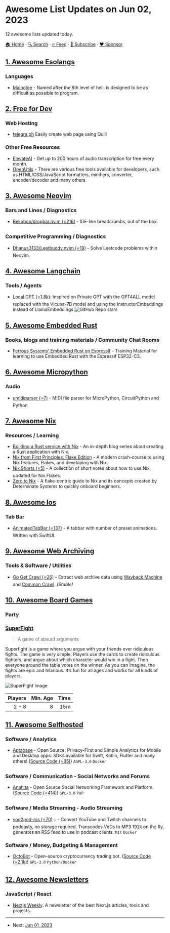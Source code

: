 # Awesome List Updates on Jun 02, 2023

12 awesome lists updated today.

[🏠 Home](/README.md) · [🔍 Search](https://www.trackawesomelist.com/search/) · [🔥 Feed](https://www.trackawesomelist.com/rss.xml) · [📮 Subscribe](https://trackawesomelist.us17.list-manage.com/subscribe?u=d2f0117aa829c83a63ec63c2f&id=36a103854c) · [❤️  Sponsor](https://github.com/sponsors/theowenyoung)



## [1. Awesome Esolangs](/content/angrykoala/awesome-esolangs/README.md)

### Languages

*   [Malbolge](https://esolangs.org/wiki/Malbolge) - Named after the 8th level of hell, is designed to be as difficult as possible to program.

## [2. Free for Dev](/content/ripienaar/free-for-dev/README.md)

### Web Hosting

*   [telegra.ph](https://telegra.ph/) Easily create web page using Quill

### Other Free Resources

*   [ElevateAI](https://www.elevateai.com) - Get up to 200 hours of audio transcription for free every month.
*   [OpenUtils](https://openutils.org/) - There are various free tools available for developers, such as HTML/CSS/JavaScript formatters, minifiers, converter, encoder/decoder and many others.

## [3. Awesome Neovim](/content/rockerBOO/awesome-neovim/README.md)

### Bars and Lines / Diagnostics

*   [Bekaboo/dropbar.nvim (⭐216)](https://github.com/Bekaboo/dropbar.nvim) - IDE-like breadcrumbs, out of the box.

### Competitive Programming / Diagnostics

*   [Dhanus3133/Leetbuddy.nvim (⭐19)](https://github.com/Dhanus3133/Leetbuddy.nvim) - Solve Leetcode problems within Neovim.

## [4. Awesome Langchain](/content/kyrolabs/awesome-langchain/README.md)

### Tools / Agents

*   [Local GPT (⭐1.8k)](https://github.com/PromtEngineer/localGPT): Inspired on Private GPT with the GPT4ALL model replaced with the Vicuna-7B model and using the InstructorEmbeddings instead of LlamaEmbeddings ![GitHub Repo stars](https://img.shields.io/github/stars/PromtEngineer/localGPT?style=social)

## [5. Awesome Embedded Rust](/content/rust-embedded/awesome-embedded-rust/README.md)

### Books, blogs and training materials / Community Chat Rooms

*   [Ferrous Systems' Embedded Rust on Espressif](https://esp-rs.github.io/std-training) - Training Material for learning to use Embedded Rust with the Espressif ESP32-C3.

## [6. Awesome Micropython](/content/mcauser/awesome-micropython/README.md)

### Audio

*   [umidiparser (⭐7)](https://github.com/bixb922/umidiparser) - MIDI file parser for MicroPython, CircuitPython and Python.

## [7. Awesome Nix](/content/nix-community/awesome-nix/README.md)

### Resources / Learning

*   [Building a Rust service with Nix](https://fasterthanli.me/series/building-a-rust-service-with-nix) - An in-depth blog series about creating a Rust application with Nix.
*   [Nix from First Principles: Flake Edition](https://tonyfinn.com/blog/nix-from-first-principles-flake-edition/) - A modern crash-course to using Nix features, Flakes, and developing with Nix.
*   [Nix Shorts (⭐5)](https://github.com/alper/nix-shorts) - A collection of short notes about how to use Nix, updated for Nix Flakes.
*   [Zero to Nix](https://zero-to-nix.com/) - A flake-centric guide to Nix and its concepts created by Determinate Systems to quickly onboard beginners.

## [8. Awesome Ios](/content/vsouza/awesome-ios/README.md)

### Tab Bar

*   [AnimatedTabBar (⭐137)](https://github.com/exyte/AnimatedTabBar) - A tabbar with number of preset animations. Written with SwiftUI.

## [9. Awesome Web Archiving](/content/iipc/awesome-web-archiving/README.md)

### Tools & Software / Utilities

*   [Go Get Crawl (⭐26)](https://github.com/karust/gogetcrawl) - Extract web archive data using [Wayback Machine](https://web.archive.org/) and [Common Crawl](https://commoncrawl.org/). *(Stable)*

## [10. Awesome Board Games](/content/edm00se/awesome-board-games/README.md)

### Party

### [SuperFight](https://boardgamegeek.com/boardgame/139443/superfight)

> A game of absurd arguments

Superfight is a game where you argue with your friends over ridiculous fights. The game is very simple. Players use the cards to create ridiculous fighters, and argue about which character would win in a fight. Then everyone around the table votes on the winner. As you can imagine, the fights are epic and hilarious. It’s fun for all ages and works for all kinds of players.

![SuperFight Image](https://cf.geekdo-images.com/itemrep/img/lzYOqbq7xfZbofwrWPrIlxl1APA=/fit-in/246x300/pic2429251.png)

| Players | Min. Age | Time |
| ------: | -------: | ---: |
|   2 - 8 |        8 |  15m |

## [11. Awesome Selfhosted](/content/awesome-selfhosted/awesome-selfhosted/README.md)

### Software / Analytics

*   [Aptabase](https://aptabase.cm/) - Open Source, Privacy-First and Simple Analytics for Mobile and Desktop apps. SDKs available for Swift, Kotlin, Flutter and many others! ([Source Code (⭐65)](https://github.com/aptabase/aptabase)) `AGPL-3.0` `Docker`

### Software / Communication - Social Networks and Forums

*   [Anahita](https://www.anahita.io/) - Open Source Social Networking Framework and Platform. ([Source Code (⭐414)](https://github.com/anahitasocial/anahita)) `GPL-3.0` `PHP`

### Software / Media Streaming - Audio Streaming

*   [vod2pod-rss (⭐70)](https://github.com/madiele/vod2pod-rss) `⚠` - Convert YouTube and Twitch channels to podcasts, no storage required. Transcodes VoDs to MP3 192k on the fly, generates an RSS feed to use in podcast clients. `MIT` `Docker`

### Software / Money, Budgeting & Management

*   [OctoBot](https://www.octobot.online/) - Open-source cryptocurrency trading bot. ([Source Code (⭐2.1k)](https://github.com/Drakkar-Software/OctoBot)) `GPL-3.0` `Python/Docker`

## [12. Awesome Newsletters](/content/zudochkin/awesome-newsletters/README.md)

### JavaScript / React

*   [Nextjs Weekly](https://nextjsweekly.com/). A newsletter of the best Next.js articles, tools and projects.

---

- Next: [Jun 01, 2023](/content/2023/06/01/README.md)